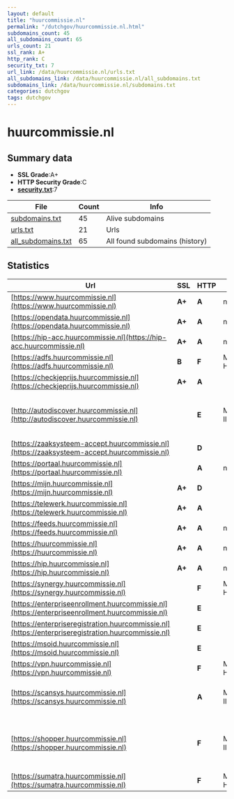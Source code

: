 ```yaml
---
layout: default
title: "huurcommissie.nl"
permalink: "/dutchgov/huurcommissie.nl.html"
subdomains_count: 45
all_subdomains_count: 65
urls_count: 21
ssl_rank: A+
http_rank: C
security_txt: 7
url_link: /data/huurcommissie.nl/urls.txt
all_subdomains_link: /data/huurcommissie.nl/all_subdomains.txt
subdomains_link: /data/huurcommissie.nl/subdomains.txt
categories: dutchgov
tags: dutchgov
---
```



# huurcommissie.nl
## Summary data


 - **SSL Grade**:A+
 - **HTTP Security Grade**:C
 - **[security.txt](https://www.digitaleoverheid.nl/nieuws/standaard-security-txt-nu-verplicht-voor-overheid/)**:7


| File       | Count | Info |
|------------|-------|------|
|[subdomains.txt](/DutchGovScope/data/huurcommissie.nl/subdomains.txt)|45|Alive subdomains|
|[urls.txt](/DutchGovScope/data/huurcommissie.nl/urls.txt)|21|Urls|
|[all_subdomains.txt](/DutchGovScope/data/huurcommissie.nl/all_subdomains.txt)|65|All found subdomains (history)|


## Statistics


| Url | SSL | HTTP | Server | Cookie | HSTS | CORS | CTO | CSP | XFO | XXP | RP |FP| Tech |Title |
|--------|-------|-------|------|------|------|------|------|------|------|------|------|------|------|------|
|[https://www.huurcommissie.nl](https://www.huurcommissie.nl)| **A+**| **A**|nginx| |:white_check_mark: | | |:warning: | :white_check_mark: | :white_check_mark: | :white_check_mark: | |Bloomreach HSTS Nginx|Home | Huurcommi...|
|[https://opendata.huurcommissie.nl](https://opendata.huurcommissie.nl)| **A+**| **A**|nginx| |:white_check_mark: | | | | :white_check_mark: | :white_check_mark: | :white_check_mark: | |HSTS Nginx||
|[https://hip-acc.huurcommissie.nl](https://hip-acc.huurcommissie.nl)| **A+**| **A**|nginx| |:white_check_mark: | | | :white_check_mark:| :white_check_mark: | | :white_check_mark: | |HSTS Nginx|Huurcommissie|
|[https://adfs.huurcommissie.nl](https://adfs.huurcommissie.nl)| **B**| **F**|Microsoft-HTTPAPI/2.0| | | | | | | | :white_check_mark: | |Microsoft HTTPAPI:2.0|Not Found|
|[https://checkjeprijs.huurcommissie.nl](https://checkjeprijs.huurcommissie.nl)| **A+**| **A**|| |:white_check_mark: | | | | :white_check_mark: | | :white_check_mark: | |HSTS||
|[http://autodiscover.huurcommissie.nl](http://autodiscover.huurcommissie.nl)| | **E**|Microsoft-IIS/10.0| | | | | | :white_check_mark: | | :white_check_mark: | |IIS:10.0 Microsoft ASP.NET Windows Server||
|[https://zaaksysteem-accept.huurcommissie.nl](https://zaaksysteem-accept.huurcommissie.nl)| | **D**|| | | | | | :white_check_mark: | | :white_check_mark: | |HSTS|Moved|
|[https://portaal.huurcommissie.nl](https://portaal.huurcommissie.nl)| | **A**|nginx| |:white_check_mark: | | | :white_check_mark:| :white_check_mark: | | :white_check_mark: | |HSTS Nginx|Huurcommissie|
|[https://mijn.huurcommissie.nl](https://mijn.huurcommissie.nl)| **A+**| **D**|| | | | | | :white_check_mark: | | :white_check_mark: | |HSTS|Moved|
|[https://telewerk.huurcommissie.nl](https://telewerk.huurcommissie.nl)| **A+**| **A**||:warning: |:white_check_mark: | | | | :white_check_mark: | :white_check_mark: | :white_check_mark: | :white_check_mark: |Microsoft ASP.NET||
|[https://feeds.huurcommissie.nl](https://feeds.huurcommissie.nl)| **A+**| **A**|nginx| |:white_check_mark: | | | | :white_check_mark: | :white_check_mark: | :white_check_mark: | |HSTS Nginx||
|[https://huurcommissie.nl](https://huurcommissie.nl)| **A+**| **A**|nginx| |:white_check_mark: | | |:warning: | :white_check_mark: | :white_check_mark: | :white_check_mark: | |HSTS Nginx|301 Moved Perman...|
|[https://hip.huurcommissie.nl](https://hip.huurcommissie.nl)| **A+**| **A**|nginx| |:white_check_mark: | | | :white_check_mark:| :white_check_mark: | | :white_check_mark: | |HSTS Nginx|Huurcommissie|
|[https://synergy.huurcommissie.nl](https://synergy.huurcommissie.nl)| | **F**|Microsoft-HTTPAPI/2.0| | | | | | | | :white_check_mark: | |Microsoft HTTPAPI:2.0|Not Found|
|[https://enterpriseenrollment.huurcommissie.nl](https://enterpriseenrollment.huurcommissie.nl)| | **E**|| | | | | | | | :white_check_mark: | |HSTS||
|[https://enterpriseregistration.huurcommissie.nl](https://enterpriseregistration.huurcommissie.nl)| | **E**|| | | | | | | | :white_check_mark: | |||
|[https://msoid.huurcommissie.nl](https://msoid.huurcommissie.nl)| | **E**|| | | | | | | | :white_check_mark: | ||Object moved|
|[https://vpn.huurcommissie.nl](https://vpn.huurcommissie.nl)| | **F**|Microsoft-HTTPAPI/2.0| | | | | | | | :white_check_mark: | |Microsoft HTTPAPI:2.0|Not Found|
|[https://scansys.huurcommissie.nl](https://scansys.huurcommissie.nl)| | **A**|Microsoft-IIS/10.0|:white_check_mark: |:white_check_mark: | | | :white_check_mark:| :white_check_mark: | | :white_check_mark: | |HSTS IIS:10.0 Windows Server|ImageCapture - L...|
|[https://shopper.huurcommissie.nl](https://shopper.huurcommissie.nl)| | **F**|Microsoft-IIS/10.0| | | | | | | | :white_check_mark: | |IIS:10.0 Microsoft ASP.NET SPNEGO Windows Server||
|[https://sumatra.huurcommissie.nl](https://sumatra.huurcommissie.nl)| | **F**|Microsoft-HTTPAPI/2.0| | | | | | | | :white_check_mark: | |Microsoft HTTPAPI:2.0|Not Found|

